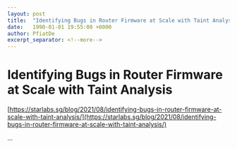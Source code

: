 ```yaml
---
layout: post
title:  "Identifying Bugs in Router Firmware at Scale with Taint Analysis"
date:   1990-01-01 19:55:00 +0000
author: PfiatDe
excerpt_separator: <!--more-->
---
```


# Identifying Bugs in Router Firmware at Scale with Taint Analysis

[https://starlabs.sg/blog/2021/08/identifying-bugs-in-router-firmware-at-scale-with-taint-analysis/](https://starlabs.sg/blog/2021/08/identifying-bugs-in-router-firmware-at-scale-with-taint-analysis/)

...
<!--more-->
